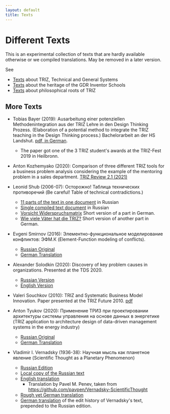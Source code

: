 ```yaml
---
layout: default
title: Texts
---
```


# Different Texts

This is an experimental collection of texts that are hardly available
otherwise or we compiled translations.  May be removed in a later version. 

See
* [Texts](TTS) about TRIZ, Technical and General Systems
* [Texts](GIS) about the heritage of the GDR Inventor Schools
* [Texts](PhiloBasics) about philosophical roots of TRIZ

## More Texts

* Tobias Bayer (2019): Ausarbeitung einer potenziellen Methodenintegration aus
  der TRIZ Lehre in den Design Thinking Prozess. (Elaboration of a potential
  method to integrate the TRIZ teaching in the Design Thinking process.)
  Bachelorarbeit an der HS Landshut.
  [pdf, in German](Texts/BayerTobias-2019.pdf).
  * The paper got one of the 3 TRIZ student's awards at the TRIZ-Fest 2019 in
    Heilbronn.

* Anton Kozhemyako (2020): Comparison of three different TRIZ tools for a
  business problem analysis considering the example of the mentoring problem
  in a sales department. [TRIZ Review 2.1 (2021)](https://matriz.org/wp-content/uploads/2020/04/TRIZ-Review-vol-2-1-April-2020.pdf) 

* Leonid Shub (2006-07): Осторожно! Таблица технических противоречий (Be
  careful! Table of technical contradictions.)
  * [11 parts of the text in one document](Texts/Shub-2006-Web.pdf) in Russian
  * [Single compiled text document](Texts/Shub-2006-ru.pdf) in Russian
  * [Vorsicht Widerspruchsmatrix](Texts/Shub-2006.pdf) Short version of a
    part in German.
  * [Wie viele Väter hat die TRIZ?](Texts/Shub-2007.pdf) Short version of
    another part in German.

* Evgeni Smirnov (2016): Элементно-функциональное моделирование конфликтов:
  ЭФМ.К (Element-Function modeling of conflicts).
  * [Russian Original](Texts/Smirnov-2016-ru.pdf)
  * [German Translation](Texts/Smirnov-2016-de.pdf)

* Alexander Solodkin (2020): Discovery of key problem causes in organizations.
  Presented at the TDS 2020.
  * [Russian Version](https://r1.nubex.ru/s828-c8b/f3240_e9/Solodkin-TDS-2020-key-problem[1].pdf)
  * [English Version](Texts/Solodkin-TDS2020-en.pdf)

* Valeri Souchkov (2010): TRIZ and Systematic Business Model Innovation.
  Paper presented at the TRIZ Future 2010. [pdf](Texts/Souchkov-TFC2010.pdf)

* Anton Tyukov (2020): Применение ТРИЗ при проектировании архитектуры системы
  управления на основе данных в энергетике (TRIZ application to architecture
  design of data-driven management systems in the energy industry)
  * [Russian Original](Texts/Tyukov-2020.pdf)
  * [German Translation](Texts/Tyukov-2020-de.pdf)
  
* Vladimir I. Vernadsky (1936-38): Научная мысль как планетное явление
  (Scientific Thought as a Planetary Phenomenon)
  * [Russian Edition](http://vernadsky.lib.ru/e-texts/archive/thought.pdf)
  * [Local copy of the Russian text](Texts/Vernadsky1938-ru.pdf)
  * [English translation](Texts/Vernadsky1938-en.pdf)
    * Translation by Pavel M. Penev, taken from
      <https://github.com/pavpen/Vernadsky-ScientificThought>
  * [Rough yet German translation](Texts/Vernadsky1938-de.pdf)
  * [German translation](Texts/Vernadsky1938-EditHistory-de.pdf) of the edit
    history of Vernadsky's text, prepended to the Russian edition.
